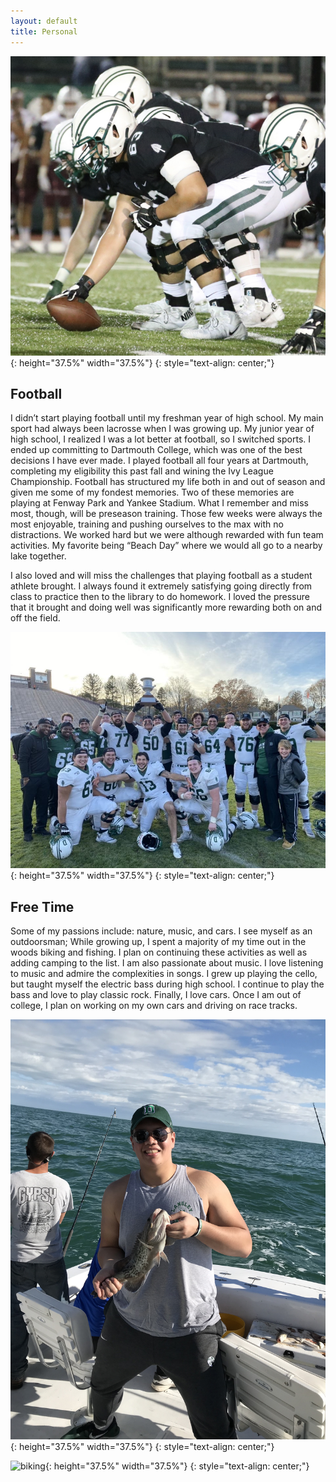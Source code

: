 ```yaml
---
layout: default
title: Personal
---
```


![colgate](/assets/img/colgate.jpg){:  height="37.5%" width="37.5%"}
{: style="text-align: center;"}

## Football
I didn’t start playing football until my freshman year of high school. My main sport had always been lacrosse when I was growing up. My junior year of high school, I realized I was a lot better at football, so I switched sports. I ended up committing to Dartmouth College, which was one of the best decisions I have ever made. I played football all four years at Dartmouth, completing my eligibility this past fall and wining the Ivy League Championship. Football has structured my life both in and out of season and given me some of my fondest memories. Two of these memories are playing at Fenway Park and Yankee Stadium. What I remember and miss most, though, will be preseason training. Those few weeks were always the most enjoyable, training and pushing ourselves to the max with no distractions. We worked hard but we were although rewarded with fun team activities. My favorite being “Beach Day” where we would all go to a nearby lake together. 

I also loved and will miss the challenges that playing football as a student athlete brought. I always found it extremely satisfying going directly from class to practice then to the library to do homework. I loved the pressure that it brought and doing well was significantly more rewarding both on and off the field. 


![championship](/assets/img/championship.JPG){:  height="37.5%" width="37.5%"}
{: style="text-align: center;"}

## Free Time
Some of my passions include: nature, music, and cars. I see myself as an outdoorsman; While growing up, I spent a majority of my time out in the woods biking and fishing. I plan on continuing these activities as well as adding camping to the list. I am also passionate about music. I love listening to music and admire the complexities in songs. I grew up playing the cello, but taught myself the electric bass during high school. I continue to play the bass and love to play classic rock. Finally, I love cars. Once I am out of college, I plan on working on my own cars and driving on race tracks. 


![fishing](/assets/img/fishing.JPG){:  height="37.5%" width="37.5%"}
{: style="text-align: center;"}


![biking](/assets/img/biking.HEIC){:  height="37.5%" width="37.5%"}
{: style="text-align: center;"}
